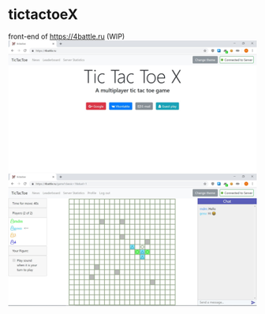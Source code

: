 # tictactoeX
 front-end of https://4battle.ru  (WIP)
![Alt text](./screenshots/screen1.JPG)
![Alt text](./screenshots/screen2.JPG)
